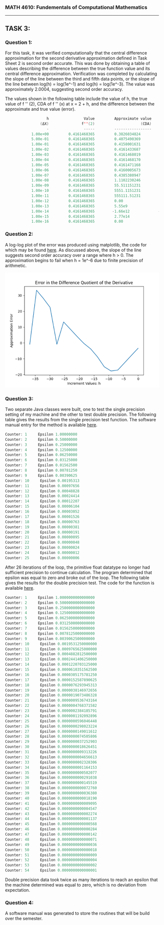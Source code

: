 ### MATH 4610: Fundementals of Computational Mathematics 
***

## TASK 3:

### Question 1:

For this task, it was verified computationally that the central difference approximation for the second derivative approximation defined in Task Sheet 2 is second order accurate. 
This was done by obtaining a table of values describing the difference between the true function value and its central difference approximation. Verification was completed 
by calculating the slope of the line between the third and fifth data points, or the slope of the line between log(h) = log(1e^-1) and log(h) = log(1e^-3). The value was approximately 2.0004, suggesting second order accuracy.

The values shown in the following table include the value of h,
the true value of f '' (2), CDA of f '' (x) at x = 2 + h, and the difference
between the approximate and true value (error). 

```java
                   h                Value         Approximate value                Error
                (ΔX)               f''(2)                     (CDA)       (CDA - cos(2))
                   -                -----         -----------------       --------------
            1.00e+00         0.4161468365         0.3826034824         0.0335433542
            5.00e-01         0.4161468365         0.4075490369         0.0085977997
            1.00e-01         0.4161468365         0.4158001631         0.0003466735
            1.00e-02         0.4161468365         0.4161433687         0.0000034679
            1.00e-03         0.4161468365         0.4161468019         0.0000000346
            1.00e-04         0.4161468365         0.4161468170         0.0000000195
            1.00e-05         0.4161468365         0.4161471168         0.0000002802
            1.00e-06         0.4161468365         0.4160005673         0.0001462692
            1.00e-07         0.4161468365         0.4385380947         0.0223912582
            1.00e-08         0.4161468365         1.1102230246         0.6940761881
            1.00e-09         0.4161468365         55.511151231         55.095004394
            1.00e-10         0.4161468365         5551.1151231         5550.6989762
            1.00e-11         0.4161468365         555111.51231         555111.09616
            1.00e-12         0.4161468365         0.00                 0.4161468365
            1.00e-13         0.4161468365         5.55e9               5.55e9
            1.00e-14         0.4161468365        -1.66e12             -1.66e12
            1.00e-15         0.4161468365         2.77e14              2.77e14
            1.00e-16         0.4161468365         0.00                 0.4161468365
```

### Question 2:

A log-log plot of the error was produced using matplotlib, the code for which may be found [here](https://github.com/HyrumHansen/math4610/blob/main/code/task2/plot.py). As discussed above, the slope of the line suggests second order accuracy over a range where h > 0. The approximation begins to fail when h = 1e^-6 due to finite precision of arithmetic. 

![alt text](images/task2/plot1.png)

### Question 3: 

Two separate Java classes were built, one to test the single precision setting of my machine and the other to test double precision. The following table gives the results from the single precision test function. The software manual entry for the method is available [here](https://github.com/HyrumHansen/math4610/blob/main/code/task3/singlePrecisionEpsilon.md).

```java
Counter: 1     Epsilon 1.00000000
Counter: 2     Epsilon 0.50000000
Counter: 3     Epsilon 0.25000000
Counter: 4     Epsilon 0.12500000
Counter: 5     Epsilon 0.06250000
Counter: 6     Epsilon 0.03125000
Counter: 7     Epsilon 0.01562500
Counter: 8     Epsilon 0.00781250
Counter: 9     Epsilon 0.00390625
Counter: 10     Epsilon 0.00195313
Counter: 11     Epsilon 0.00097656
Counter: 12     Epsilon 0.00048828
Counter: 13     Epsilon 0.00024414
Counter: 14     Epsilon 0.00012207
Counter: 15     Epsilon 0.00006104
Counter: 16     Epsilon 0.00003052
Counter: 17     Epsilon 0.00001526
Counter: 18     Epsilon 0.00000763
Counter: 19     Epsilon 0.00000381
Counter: 20     Epsilon 0.00000191
Counter: 21     Epsilon 0.00000095
Counter: 22     Epsilon 0.00000048
Counter: 23     Epsilon 0.00000024
Counter: 24     Epsilon 0.00000012
Counter: 25     Epsilon 0.00000006
```

After 26 iterations of the loop, the primitive float datatype no longer had sufficient precision to continue calculation. The program determined that epsilon was equal to zero and broke out of the loop. The following table gives the results for the double precision test. The code for the function is available [here]().

```java
Counter: 1     Epsilon 1.0000000000000000
Counter: 2     Epsilon 0.5000000000000000
Counter: 3     Epsilon 0.2500000000000000
Counter: 4     Epsilon 0.1250000000000000
Counter: 5     Epsilon 0.0625000000000000
Counter: 6     Epsilon 0.0312500000000000
Counter: 7     Epsilon 0.0156250000000000
Counter: 8     Epsilon 0.0078125000000000
Counter: 9     Epsilon 0.0039062500000000
Counter: 10     Epsilon 0.0019531250000000
Counter: 11     Epsilon 0.0009765625000000
Counter: 12     Epsilon 0.0004882812500000
Counter: 13     Epsilon 0.0002441406250000
Counter: 14     Epsilon 0.0001220703125000
Counter: 15     Epsilon 0.0000610351562500
Counter: 16     Epsilon 0.0000305175781250
Counter: 17     Epsilon 0.0000152587890625
Counter: 18     Epsilon 0.0000076293945313
Counter: 19     Epsilon 0.0000038146972656
Counter: 20     Epsilon 0.0000019073486328
Counter: 21     Epsilon 0.0000009536743164
Counter: 22     Epsilon 0.0000004768371582
Counter: 23     Epsilon 0.0000002384185791
Counter: 24     Epsilon 0.0000001192092896
Counter: 25     Epsilon 0.0000000596046448
Counter: 26     Epsilon 0.0000000298023224
Counter: 27     Epsilon 0.0000000149011612
Counter: 28     Epsilon 0.0000000074505806
Counter: 29     Epsilon 0.0000000037252903
Counter: 30     Epsilon 0.0000000018626451
Counter: 31     Epsilon 0.0000000009313226
Counter: 32     Epsilon 0.0000000004656613
Counter: 33     Epsilon 0.0000000002328306
Counter: 34     Epsilon 0.0000000001164153
Counter: 35     Epsilon 0.0000000000582077
Counter: 36     Epsilon 0.0000000000291038
Counter: 37     Epsilon 0.0000000000145519
Counter: 38     Epsilon 0.0000000000072760
Counter: 39     Epsilon 0.0000000000036380
Counter: 40     Epsilon 0.0000000000018190
Counter: 41     Epsilon 0.0000000000009095
Counter: 42     Epsilon 0.0000000000004547
Counter: 43     Epsilon 0.0000000000002274
Counter: 44     Epsilon 0.0000000000001137
Counter: 45     Epsilon 0.0000000000000568
Counter: 46     Epsilon 0.0000000000000284
Counter: 47     Epsilon 0.0000000000000142
Counter: 48     Epsilon 0.0000000000000071
Counter: 49     Epsilon 0.0000000000000036
Counter: 50     Epsilon 0.0000000000000018
Counter: 51     Epsilon 0.0000000000000009
Counter: 52     Epsilon 0.0000000000000004
Counter: 53     Epsilon 0.0000000000000002
Counter: 54     Epsilon 0.0000000000000001
```

Double precision data took twice as many iterations to reach an epsilon that the machine determined was equal to zero, which is no deviation from expectation.

### Question 4:

A software manual was generated to store the routines that will be build over the semester. 

